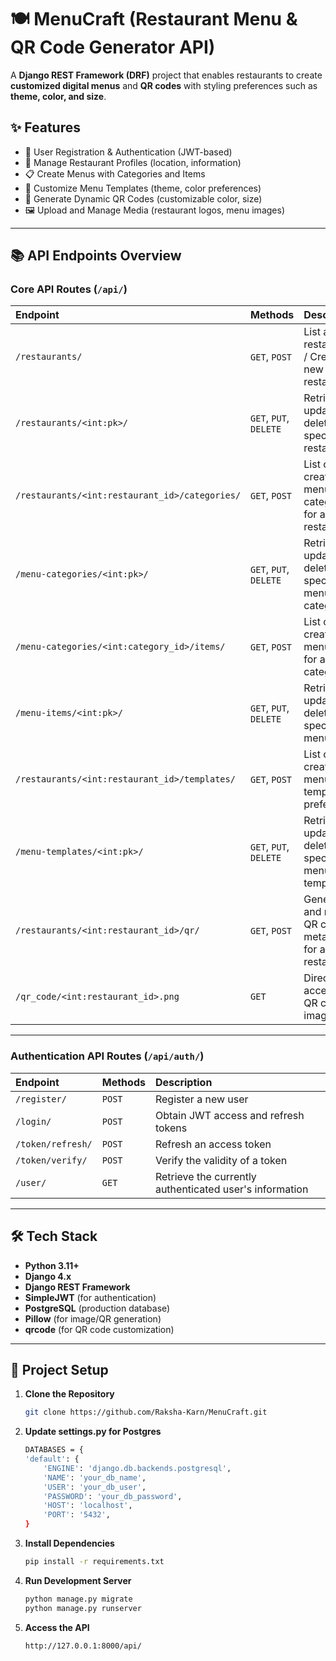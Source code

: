 # 🍽️ MenuCraft (Restaurant Menu & QR Code Generator API)

A **Django REST Framework (DRF)** project that enables restaurants to create **customized digital menus** and **QR codes** with styling preferences such as **theme, color, and size**.


## ✨ Features

- 🔐 User Registration & Authentication (JWT-based)
- 🏨 Manage Restaurant Profiles (location, information)
- 📋 Create Menus with Categories and Items
- 🎨 Customize Menu Templates (theme, color preferences)
- 🧩 Generate Dynamic QR Codes (customizable color, size)
- 🖼️ Upload and Manage Media (restaurant logos, menu images)

---

## 📚 API Endpoints Overview

### Core API Routes (`/api/`)

| Endpoint | Methods | Description |
|:---|:---|:---|
| `/restaurants/` | `GET`, `POST` | List all restaurants / Create a new restaurant |
| `/restaurants/<int:pk>/` | `GET`, `PUT`, `DELETE` | Retrieve, update, or delete a specific restaurant |
| `/restaurants/<int:restaurant_id>/categories/` | `GET`, `POST` | List or create menu categories for a restaurant |
| `/menu-categories/<int:pk>/` | `GET`, `PUT`, `DELETE` | Retrieve, update, or delete a specific menu category |
| `/menu-categories/<int:category_id>/items/` | `GET`, `POST` | List or create menu items for a category |
| `/menu-items/<int:pk>/` | `GET`, `PUT`, `DELETE` | Retrieve, update, or delete a specific menu item |
| `/restaurants/<int:restaurant_id>/templates/` | `GET`, `POST` | List or create menu template preferences |
| `/menu-templates/<int:pk>/` | `GET`, `PUT`, `DELETE` | Retrieve, update, or delete a specific menu template |
| `/restaurants/<int:restaurant_id>/qr/` | `GET`, `POST` | Generate and retrieve QR code metadata for a restaurant |
| `/qr_code/<int:restaurant_id>.png` | `GET` | Directly access the QR code image |

---

### Authentication API Routes (`/api/auth/`)

| Endpoint | Methods | Description |
|:---|:---|:---|
| `/register/` | `POST` | Register a new user |
| `/login/` | `POST` | Obtain JWT access and refresh tokens |
| `/token/refresh/` | `POST` | Refresh an access token |
| `/token/verify/` | `POST` | Verify the validity of a token |
| `/user/` | `GET` | Retrieve the currently authenticated user's information |

---

## 🛠️ Tech Stack

- **Python 3.11+**
- **Django 4.x**
- **Django REST Framework**
- **SimpleJWT** (for authentication)
- **PostgreSQL** (production database)
- **Pillow** (for image/QR generation)
- **qrcode** (for QR code customization)

---

## 🚀 Project Setup

1. **Clone the Repository**
   ```bash
   git clone https://github.com/Raksha-Karn/MenuCraft.git
   ```
 2. **Update settings.py for Postgres**
    ```bash
    DATABASES = {
    'default': {
        'ENGINE': 'django.db.backends.postgresql',
        'NAME': 'your_db_name',
        'USER': 'your_db_user',
        'PASSWORD': 'your_db_password',
        'HOST': 'localhost',
        'PORT': '5432',
    }
  3. **Install Dependencies**
     ```bash
     pip install -r requirements.txt
     ```
   4. **Run Development Server**
       ```bash
       python manage.py migrate
       python manage.py runserver
       ```
2. **Access the API**
   ```bash
   http://127.0.0.1:8000/api/
   ```
